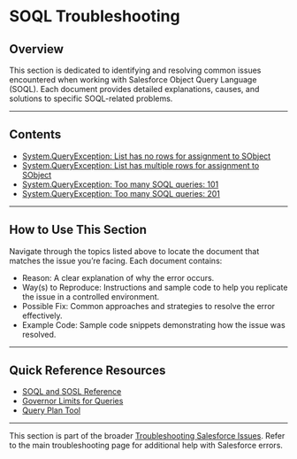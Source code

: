 # SOQL Troubleshooting

## Overview

This section is dedicated to identifying and resolving common issues encountered when working with Salesforce Object Query Language (SOQL). Each document provides detailed explanations, causes, and solutions to specific SOQL-related problems.

---

## Contents

- [System.QueryException: List has no rows for assignment to SObject](./list_has_no_rows.md)
- [System.QueryException: List has multiple rows for assignment to SObject](./list_has_multiple_rows.md)
- [System.QueryException: Too many SOQL queries: 101](./too_many_soql_queries.md)
- [System.QueryException: Too many SOQL queries: 201](./too_many_soql_queries.md)

---

## How to Use This Section

Navigate through the topics listed above to locate the document that matches the issue you’re facing. Each document contains:

- Reason: A clear explanation of why the error occurs.
- Way(s) to Reproduce: Instructions and sample code to help you replicate the issue in a controlled environment.
- Possible Fix: Common approaches and strategies to resolve the error effectively.
- Example Code: Sample code snippets demonstrating how the issue was resolved.

---

## Quick Reference Resources

- [SOQL and SOSL Reference](https://developer.salesforce.com/docs/atlas.en-us.soql_sosl.meta/soql_sosl/)
- [Governor Limits for Queries](https://developer.salesforce.com/docs/atlas.en-us.apexcode.meta/apexcode/apex_gov_limits.htm)
- [Query Plan Tool](https://developer.salesforce.com/docs/atlas.en-us.224.0.soql_sosl.meta/soql_sosl/sforce_api_calls_soql_queryplan.htm)

---

This section is part of the broader [Troubleshooting Salesforce Issues](../README.md). Refer to the main troubleshooting page for additional help with Salesforce errors.
